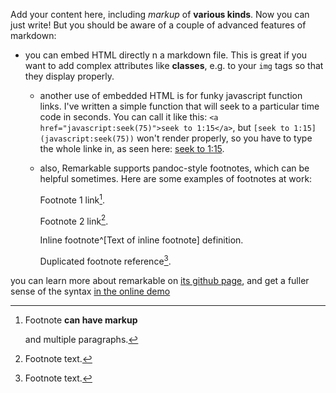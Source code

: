 


Add your content here, including _markup_ of **various kinds**. Now you can just write! But you should be aware of a couple of advanced features of markdown:
- you can embed HTML directly n a markdown file. This is great if you want to add complex attributes like **classes**, e.g. to your `img` tags so that they display properly.
  - another use of embedded HTML is for funky javascript function links. I've written a simple function that will seek to a particular time code in seconds.  You can call it like this: `<a href="javascript:seek(75)">seek to 1:15</a>`, but `[seek to 1:15](javascript:seek(75))` won't render properly, so you have to type the whole linke in, as seen here: <a href="#" onclick="javascript:seek(75)"> seek to 1:15</a>.
  - also, Remarkable supports pandoc-style footnotes, which can be helpful sometimes. Here are some examples of footnotes at work:

    Footnote 1 link[^first].

    Footnote 2 link[^second].

    Inline footnote^[Text of inline footnote] definition.

    Duplicated footnote reference[^second].

you can learn more about remarkable on [its github page](https://github.com/jonschlinkert/remarkable), and get a fuller sense of the syntax [in the online demo](https://jonschlinkert.github.io/remarkable/demo/)


[^first]: Footnote **can have markup**

    and multiple paragraphs.

[^second]: Footnote text.
